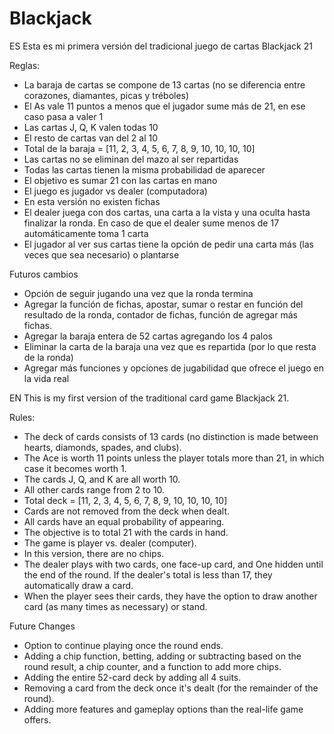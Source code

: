 # Blackjack

ES
Esta es mi primera versión del tradicional juego de cartas Blackjack 21

Reglas:
  - La baraja de cartas se compone de 13 cartas (no se diferencia entre corazones, diamantes, picas y tréboles)
  - El As vale 11 puntos a menos que el jugador sume más de 21, en ese caso pasa a valer 1
  - Las cartas J, Q, K valen todas 10
  - El resto de cartas van del 2 al 10
  - Total de la baraja = [11, 2, 3, 4, 5, 6, 7, 8, 9, 10, 10, 10, 10]
  - Las cartas no se eliminan del mazo al ser repartidas
  - Todas las cartas tienen la misma probabilidad de aparecer
  - El objetivo es sumar 21 con las cartas en mano
  - El juego es jugador vs dealer (computadora)
  - En esta versión no existen fichas
  - El dealer juega con dos cartas, una carta a la vista y una oculta hasta finalizar la ronda. En caso de que el dealer sume menos de 17 automáticamente toma 1 carta
  - El jugador al ver sus cartas tiene la opción de pedir una carta más (las veces que sea necesario) o plantarse

Futuros cambios
  - Opción de seguir jugando una vez que la ronda termina
  - Agregar la función de fichas, apostar, sumar o restar en función del resultado de la ronda, contador de fichas, función de agregar más fichas.
  - Agregar la baraja entera de 52 cartas agregando los 4 palos
  - Eliminar la carta de la baraja una vez que es repartida (por lo que resta de la ronda)
  - Agregar más funciones y opciones de jugabilidad que ofrece el juego en la vida real

EN
This is my first version of the traditional card game Blackjack 21.

Rules:
- The deck of cards consists of 13 cards (no distinction is made between hearts, diamonds, spades, and clubs).
- The Ace is worth 11 points unless the player totals more than 21, in which case it becomes worth 1.
- The cards J, Q, and K are all worth 10.
- All other cards range from 2 to 10.
- Total deck = [11, 2, 3, 4, 5, 6, 7, 8, 9, 10, 10, 10, 10]
- Cards are not removed from the deck when dealt.
- All cards have an equal probability of appearing.
- The objective is to total 21 with the cards in hand.
- The game is player vs. dealer (computer).
- In this version, there are no chips.
- The dealer plays with two cards, one face-up card, and One hidden until the end of the round. If the dealer's total is less than 17, they automatically draw a card.
- When the player sees their cards, they have the option to draw another card (as many times as necessary) or stand.

Future Changes
- Option to continue playing once the round ends.
- Adding a chip function, betting, adding or subtracting based on the round result, a chip counter, and a function to add more chips.
- Adding the entire 52-card deck by adding all 4 suits.
- Removing a card from the deck once it's dealt (for the remainder of the round).
- Adding more features and gameplay options than the real-life game offers.
